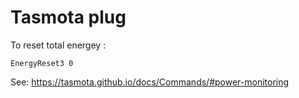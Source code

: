 # Tasmota plug

To reset total energey :
```
EnergyReset3 0
```
See: https://tasmota.github.io/docs/Commands/#power-monitoring